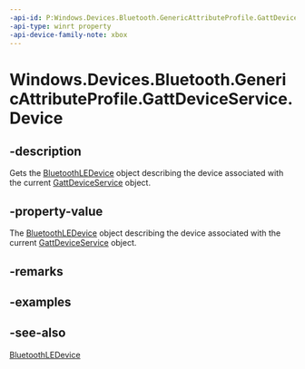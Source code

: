 ```yaml
---
-api-id: P:Windows.Devices.Bluetooth.GenericAttributeProfile.GattDeviceService.Device
-api-type: winrt property
-api-device-family-note: xbox
---
```


<!-- Property syntax
public Windows.Devices.Bluetooth.BluetoothLEDevice Device { get; }
-->

# Windows.Devices.Bluetooth.GenericAttributeProfile.GattDeviceService.Device

## -description
Gets the [BluetoothLEDevice](../windows.devices.bluetooth/bluetoothledevice.md) object describing the device associated with the current [GattDeviceService](gattdeviceservice.md) object.

## -property-value
The [BluetoothLEDevice](../windows.devices.bluetooth/bluetoothledevice.md) object describing the device associated with the current [GattDeviceService](gattdeviceservice.md) object.

## -remarks

## -examples

## -see-also
[BluetoothLEDevice](../windows.devices.bluetooth/bluetoothledevice.md)